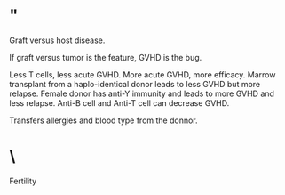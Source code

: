 # "

Graft versus host disease.

If graft versus tumor is the feature, GVHD is the bug.

Less T cells, less acute GVHD.
More acute GVHD, more efficacy.
Marrow transplant from a haplo-identical donor leads to less GVHD but more relapse.
Female donor has anti-Y immunity and leads to more GVHD and less relapse.
Anti-B cell and Anti-T cell can decrease GVHD.

Transfers allergies and blood type from the donnor.

# \

Fertility
